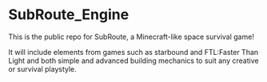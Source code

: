 SubRoute_Engine
=====================

This is the public repo for SubRoute, a Minecraft-like space survival game!

It will include elements from games such as starbound and FTL:Faster Than Light and both simple and advanced building mechanics to suit any creative or survival playstyle.
